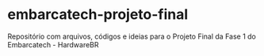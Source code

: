 # embarcatech-projeto-final
Repositório com arquivos, códigos e ideias para o Projeto Final da Fase 1 do Embarcatech - HardwareBR
